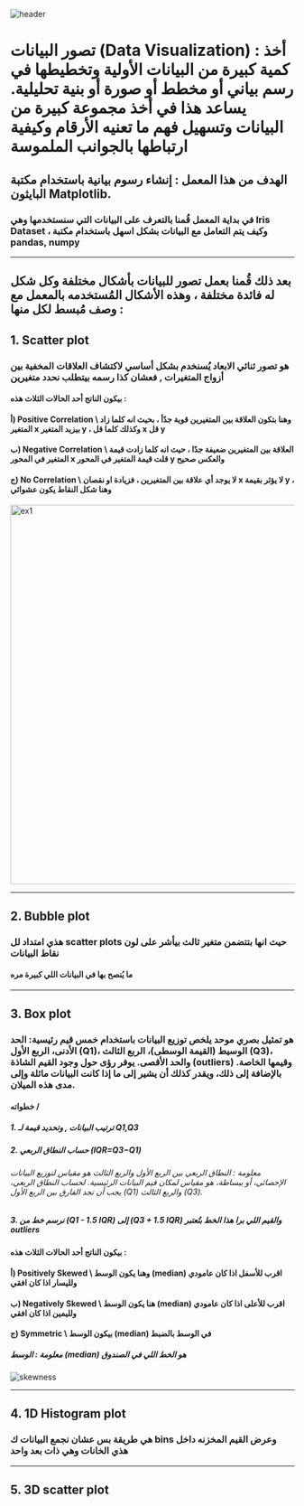  ![header](https://capsule-render.vercel.app/api?type=waving&color=F4DDDD&height=300&section=header&text=Data%20Visualization&descAlignY=51&descAlign=62)

#  تصور البيانات (Data Visualization) : أخذ كمية كبيرة من البيانات الأولية وتخطيطها في رسم بياني أو مخطط أو صورة أو بنية تحليلية. يساعد هذا في أخذ مجموعة كبيرة من البيانات وتسهيل فهم ما تعنيه الأرقام وكيفية ارتباطها بالجوانب الملموسة

## الهدف من هذا المعمل : إنشاء رسوم بيانية باستخدام مكتبة البايثون Matplotlib.
### في بداية المعمل قُمنا بالتعرف على البيانات التي سنستخدمها وهي Iris Dataset ، وكيف يتم التعامل مع البيانات بشكل اسهل باستخدام مكتبة pandas, numpy
<hr>

## بعد ذلك قُمنا بعمل تصور للبيانات بأشكال مختلفة وكل شكل له فائدة مختلفة ، وهذه الأشكال المُستخدمه بالمعمل مع وصف مُبسط لكل منها : 

## 1. Scatter plot
### هو تصور ثنائي الابعاد يُسنخدم بشكل أساسي لاكتشاف العلاقات المخفية بين أزواج المتغيرات , فعشان كذا رسمه بيتطلب نحدد متغيرين
#### بيكون الناتج أحد الحالات الثلاث هذه :
#### أ) Positive Correlation \ وهنا بتكون العلاقة بين المتغيرين قوية جدًأ ، بحيث انه كلما زاد المتغير x بيزيد المتغير y ، وكذلك كلما قل x قل y
#### ب) Negative Correlation \ العلاقة بين المتغيرين ضعيفة جدًا ، حيث انه كلما زادت قيمة المتغير في المحور x قلت قيمة المتغير في المحور y والعكس صحيح
#### ج) No Correlation \ لا يوجد أي علاقة بين المتغيرين ، فزيادة او نقصان x لا يؤثر بقيمة y ، وهنا شكل النقاط يكون عشوائي

<img width="672" alt="ex1" src="https://github.com/FatimaALzahrani/Machine-Learning-Bootcamp15_SDAIA/assets/107775566/b51440b9-189b-4b0c-b618-2ed62711266a">

<hr>

## 2. Bubble plot
### هذي امتداد لل scatter plots حيث انها بتتضمن متغير ثالث بيأشر على لون نقاط البيانات
#### ما يُنصح بها في البيانات اللي كبيرة مره
<hr>

## 3. Box plot
###  هو تمثيل بصري موحد يلخص توزيع البيانات باستخدام خمس قيم رئيسية: الحد الأدنى، الربع الأول (Q1)، الوسيط (القيمة الوسطى)، الربع الثالث (Q3)، والحد الأقصى. يوفر رؤى حول وجود القيم الشاذة (outliers) وقيمها الخاصة. بالإضافة إلى ذلك، ويقدر كذلك أن يشير إلى ما إذا كانت البيانات مائلة وإلى مدى هذه الميلان.
#### خطواته /
##### 1. ترتيب البيانات , وتحديد قيمة لـ Q1,Q3
##### 2. حساب النطاق الربعي (IQR=Q3−Q1)
###### معلومة : النطاق الربعي بين الربع الأول والربع الثالث هو مقياس لتوزيع البيانات الإحصائي، أو ببساطة، هو مقياس لمكان قيم البيانات الرئيسية. لحساب النطاق الربعي، يجب أن تجد الفارق بين الربع الأول (Q1) والربع الثالث (Q3).
##### 3. نرسم خط من (Q1 - 1.5 IQR) إلى (Q3 + 1.5 IQR) والقيم اللي برا هذا الخط بتُعتبر outliers

#### بيكون الناتج أحد الحالات الثلاث هذه :
#### أ) Positively Skewed \ وهنا يكون الوسط (median) اقرب للأسفل اذا كان عامودي ولليسار اذا كان افقي
#### ب) Negatively Skewed \ هنا يكون الوسط (median) اقرب للأعلى اذا كان عامودي ولليمين اذا كان افقي
#### ج) Symmetric \ بيكون الوسط (median) في الوسط بالضبط
##### معلومة : الوسط (median) هو الخط اللي في الصندوق

![skewness](https://github.com/FatimaALzahrani/Machine-Learning-Bootcamp15_SDAIA/assets/107775566/5fc235b5-9343-4a66-953e-30f53929bc3f)

<hr>

## 4. 1D Histogram plot
### هي طريقة بس عشان نجمع البيانات ك bins وعرض القيم المخزنه داخل هذي الخانات وهي ذات بعد واحد


<hr>

## 5. 3D scatter plot





